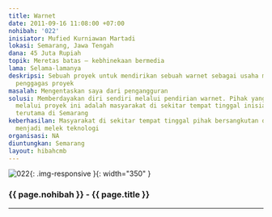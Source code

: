 ```yaml
---
title: Warnet
date: 2011-09-16 11:08:00 +07:00
nohibah: '022'
inisiator: Mufied Kurniawan Martadi
lokasi: Semarang, Jawa Tengah
dana: 45 Juta Rupiah
topik: Meretas batas – kebhinekaan bermedia
lama: Selama-lamanya
deskripsi: Sebuah proyek untuk mendirikan sebuah warnet sebagai usaha mata pencaharian
  penggagas proyek
masalah: Mengentaskan saya dari pengangguran
solusi: Memberdayakan diri sendiri melalui pendirian warnet. Pihak yang diuntungkan
  melalui proyek ini adalah masyarakat di sekitar tempat tinggal inisiator proyek,
  terutama di Semarang
keberhasilan: Masyarakat di sekitar tempat tinggal pihak bersangkutan dan sekitarnya
  menjadi melek teknologi
organisasi: NA
diuntungkan: Semarang
layout: hibahcmb
---
```


![022](/static/img/hibahcmb/022.png){: .img-responsive }{: width="350" }

### {{ page.nohibah }} - {{ page.title }}

---
